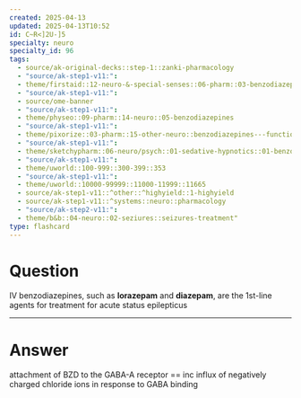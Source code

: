 ```yaml
---
created: 2025-04-13
updated: 2025-04-13T10:52
id: C~R<]2U-]5
specialty: neuro
specialty_id: 96
tags:
  - source/ak-original-decks::step-1::zanki-pharmacology
  - "source/ak-step1-v11:": 
  - theme/firstaid::12-neuro-&-special-senses::06-pharm::03-benzodiazepines
  - "source/ak-step1-v11:": 
  - source/ome-banner
  - "source/ak-step1-v11:": 
  - theme/physeo::09-pharm::14-neuro::05-benzodiazepines
  - "source/ak-step1-v11:": 
  - theme/pixorize::03-pharm::15-other-neuro::benzodiazepines---function
  - "source/ak-step1-v11:": 
  - theme/sketchypharm::06-neuro/psych::01-sedative-hypnotics::01-benzodiazepines,-flumazenil
  - "source/ak-step1-v11:": 
  - theme/uworld::100-999::300-399::353
  - "source/ak-step1-v11:": 
  - theme/uworld::10000-99999::11000-11999::11665
  - source/ak-step1-v11::^other::^highyield::1-highyield
  - source/ak-step1-v11::^systems::neuro::pharmacology
  - "source/ak-step2-v11:": 
  - theme/b&b::04-neuro::02-seziures::seizures-treatment"
type: flashcard
---
```


# Question
IV benzodiazepines, such as **lorazepam** and **diazepam**, are the 1st-line agents for treatment for acute status epilepticus

---

# Answer
attachment of BZD to the GABA-A receptor == inc influx of negatively charged chloride ions in response to GABA binding
